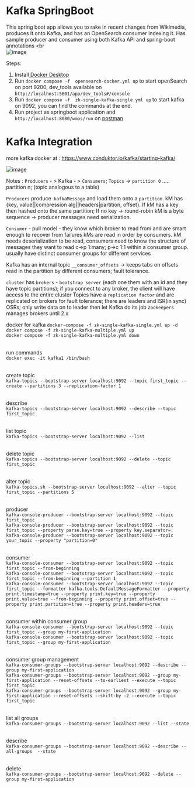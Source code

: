 # Kafka SpringBoot

This spring boot app allows you to rake in recent changes from Wikimedia, produces it onto Kafka, and has an OpenSearch consumer indexing it.
Has sample producer and consumer using both Kafka API and spring-boot annotations <br<br>
![image](https://github.com/ubhat95/kafkaSpringBoot/assets/53697553/46cefa40-3599-4980-8a2b-032a8c6c7460)

Steps:  
1.   Install[ Docker Desktop](https://www.docker.com/products/docker-desktop/) <br>
2.   Run  `docker compose -f  opensearch-docker.yml up`  to start openSearch on port 9200, dev_tools  available on `http://localhost:5601/app/dev_tools#/console` <br>
3.   Run  `docker compose -f  zk-single-kafka-single.yml up` to start kafka on 9092, you can find the commands at the end. <br>
4.   Run project as springboot application and `http://localhost:8080/wmos/run` on [postman](https://www.postman.com/downloads/) <br>




# Kafka Integration

more kafka docker at  : https://www.conduktor.io/kafka/starting-kafka/

![image](https://github.com/ubhat95/kafkaIntegration/assets/53697553/fd95895c-a60d-42d0-9157-b5899d1cf4d1)

Notes :
`Producers` - > Kafka - > `Consumers`;
`Topics` -> `partition 0` ..... partition n; 
(topic analogous to a table)

`Producers` produce` kafkaMessage` and load them onto a `partition`. kM has {key, value||compression alg||headers|partition, offset}.
If kM has a key then hashed onto the same partition; If no key -> round-robin
kM is a byte sequence -> producer messages need serialization. 

`Consumer` - pull model - they know which broker to read from and are smart enough to recover from failures
kMs are read in order by consumers. kM needs deserialization to be read, consumers need to know the structure of messages they want to read
c->p 1:many; p->c 1:1 within a consumer group. usually have distinct consumer groups for different services


Kafka has an internal topic `__consumer_offsets` -> keeps tabs on offsets read in the partition by different consumers; fault tolerance. 

`cluster` has `brokers` - `bootstrap server` (each one them with an id and they have topic partitions); if you connect to any broker, the client will have access to the entire cluster
Topics have a `replication factor` and are replicated on brokers for fault tolerance; there are leaders and ISR(in sync) OSRs; only write data on to leader then let Kafka do its job
`Zookeepers` manages brokers until 2.x


docker for kafka
	`docker-compose -f zk-single-kafka-single.yml up -d`<br>
	`docker compose -f zk-single-kafka-multiple.yml up`<br>
	`docker compose -f zk-single-kafka-multiple.yml down`<br>


<br>run commands<br>
	`docker exec -it kafka1 /bin/bash` <br>
  
<br>create topic<br>
	`kafka-topics --bootstrap-server localhost:9092 --topic first_topic --create --partitions 3 --replication-factor 1`<br>

<br>describe<br>
	`kafka-topics --bootstrap-server localhost:9092 --describe --topic first_topic`<br>
	
<br>list topic<br>
	`kafka-topics --bootstrap-server localhost:9092 --list`<br>
 
<br>delete topic<br>
	`kafka-topics --bootstrap-server localhost:9092 --delete --topic first_topic`<br>
	
<br>alter topic<br>
	`kafka-topics.sh --bootstrap-server localhost:9092 --alter --topic first_topic --partitions 5`<br>

<br>producer <br>
	`kafka-console-producer --bootstrap-server localhost:9092 --topic first_topic`<br>
	`kafka-console-producer --bootstrap-server localhost:9092 --topic first_topic --property parse.key=true --property key.separator=:`<br>
	`kafka-console-producer --bootstrap-server localhost:9092 --topic your_topic --property "partition=0"`<br>

<br>consumer<br>
	`kafka-console-consumer --bootstrap-server localhost:9092 --topic first_topic --from-beginning`<br>
	`kafka-console-consumer --bootstrap-server localhost:9092 --topic first_topic --from-beginning --partition 1`<br>
	`kafka-console-consumer --bootstrap-server localhost:9092 --topic first_topic --formatter kafka.tools.DefaultMessageFormatter --property print.timestamp=true --property print.key=true --property print.value=true --from-beginning --property print.offset=true --property print.partition=true --property print.headers=true	`<br>		
	
<br>consumer within consumer group<br>
	`kafka-console-consumer --bootstrap-server localhost:9092 --topic first_topic --group my-first-application`<br> 
	`kafka-console-consumer --bootstrap-server localhost:9092 --topic first_topic --group my-first-application`<br>
	
<br>consumer group management<br>
	`kafka-consumer-groups --bootstrap-server localhost:9092 --describe --group my-first-application`<br>
	`kafka-consumer-groups --bootstrap-server localhost:9092 --group my-first-application --reset-offsets --to-earliest --execute --topic first_topic`<br>
	`kafka-consumer-groups --bootstrap-server localhost:9092 --group my-first-application --reset-offsets --shift-by -2 --execute --topic first_topic`<br>

<br>list all groups<br>
	`kafka-consumer-groups --bootstrap-server localhost:9092 --list --state`<br>
	
<br>describe<br>
	`kafka-consumer-groups --bootstrap-server localhost:9092 --describe --all-groups  --state`<br>
	
<br>delete<br>
	`kafka-consumer-groups --bootstrap-server localhost:9092 --delete --group my-first-application`<br>
